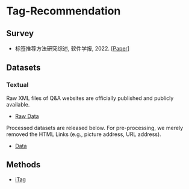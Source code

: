 # Tag-Recommendation

## Survey  
* 标签推荐方法研究综述, 软件学报, 2022. [[Paper]](http://www.jos.org.cn/jos/article/abstract/6481)    
## Datasets  
### Textual  
Raw XML files of Q&A websites are officially published and publicly available.    
* [Raw Data](https://archive.org/details/stackexchange)  

Processed datasets are released below.  For pre-processing, we merely removed the HTML Links (e.g., picture address, URL address).    
* [Data](https://drive.google.com/drive/folders/1gUj6zjfn7UzLf9_hUtfYWu0RnyZfiX-f?usp=sharing)  
  
## Methods
* [iTag](https://github.com/SoftWiser-group/iTag)  


